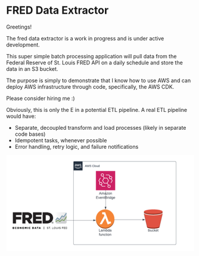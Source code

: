 # FRED Data Extractor
Greetings! 

The fred data extractor is a work in progress and is under active development. 

This super simple batch processing application will pull data from the Federal Reserve of St. Louis FRED API
on a daily schedule and store the data in an S3 bucket. 

The purpose is simply to demonstrate that I know how to use AWS and can deploy AWS infrastructure through code, 
specifically, the AWS CDK.


Please consider hiring me :)

Obviously, this is only the E in a potential ETL pipeline. A real ETL pipeline would have:
- Separate, decoupled transform and load processes (likely in separate code bases)
- Idempotent tasks, whenever possible
- Error handling, retry logic, and failure notifications

![architecture](img/fred-data-extractor.png)
